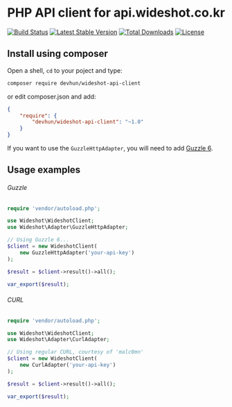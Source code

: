 # PHP API client for api.wideshot.co.kr

[![Build Status](https://travis-ci.org/devhun/wideshot-api-client.svg?branch=master)](https://travis-ci.org/devhun/wideshot-api-client)
[![Latest Stable Version](https://poser.pugx.org/devhun/wideshot-api-client/version)](https://packagist.org/packages/devhun/wideshot-api-client)
[![Total Downloads](https://poser.pugx.org/devhun/wideshot-api-client/downloads)](https://packagist.org/packages/devhun/wideshot-api-client)
[![License](https://poser.pugx.org/devhun/wideshot-api-client/license)](https://packagist.org/packages/devhun/wideshot-api-client)

## Install using composer

Open a shell, `cd` to your poject and type:

```sh
composer require devhun/wideshot-api-client
```

or edit composer.json and add:

```json
{
    "require": {
        "devhun/wideshot-api-client": "~1.0"
    }
}
```

If you want to use the `GuzzleHttpAdapter`, you will need to add [Guzzle 6](https://github.com/guzzle/guzzle).

## Usage examples

###### Guzzle

```php
require 'vendor/autoload.php';

use Wideshot\WideshotClient;
use Wideshot\Adapter\GuzzleHttpAdapter;

// Using Guzzle 6...
$client = new WideshotClient(
    new GuzzleHttpAdapter('your-api-key')
);

$result = $client->result()->all();

var_export($result);
```

###### CURL

```php
require 'vendor/autoload.php';

use Wideshot\WideshotClient;
use Wideshot\Adapter\CurlAdapter;

// Using regular CURL, courtesy of 'malc0mn'
$client = new WideshotClient(
    new CurlAdapter('your-api-key')
);

$result = $client->result()->all();

var_export($result);
```
